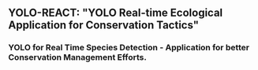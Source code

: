 ## YOLO-REACT: "YOLO Real-time Ecological Application for Conservation Tactics"

### YOLO for Real Time Species Detection - Application for better Conservation Management Efforts.
